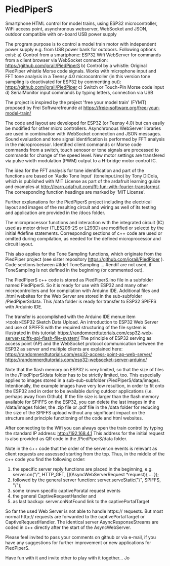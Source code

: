 # PiedPiperS
Smartphone HTML control for model trains, using ESP32 microcontroller, WiFi access point, asynchronous webserver, WebSocket and JSON, outdoor compatible with on-board USB power supply 

The program purpose is to control a model train motor with independent power supply e.g. from USB power bank for outdoors. 
Following options exist:
a) Control from a smartphone: ESP32 Wifi WebServer for commands from a client browser via WebSocket connection:
   https://github.com/jorail/PiedPiperS
b) Control by a whistle: Original PiedPiper whistle Morse code signals. Works with microphone input and FFT tone 
   analysis in a Teensy 4.0 microcontroller (in this version tone sampling is deactivated for ESP32 by commenting out):
   https://github.com/jorail/PiedPiper
c) Switch or Touch-Pin Morse code input
d) SerialMonitor input commands by typing letters, connection via USB

The project is inspired by the project 'free your model train' (FYMT) proposed by Frei Softwarefreunde
at https://freie-software.org/free-your-model-train/

The code and layout are developed for ESP32 (or Teensy 4.0) but can easily be modified for other micro controllers.
Asynchronous WebServer libraries are used in combination with WebSocket connection and JSON messages.
Sound evaluation and tone signal identification is performed by FFT analysis in the microprocessor.
Identified client commands or Morse code commands from a switch, touch senosor or tone signals are processed to 
commands for change of the speed level. New motor settings are transfered via pulse width modulation (PWM) output 
to a H-bridge motor control IC.

The idea for the FFT analysis for tone identification and part of the functions are based on 'Audio Tone Input' 
(toneinput.ino) by Tony DiCola, which is published with MIT License as part of the ardafruit 
learning guide and examples at http://learn.adafruit.com/fft-fun-with-fourier-transforms/. The corresponding 
function headings are marked by 'MIT License'.

Further explanations for the PiedPiperS project including the electrical layout and images of the resulting 
circuit and wiring as well of its testing and application are provided in the /docs folder.

The microprocessor functions and interaction with the integrated circuit (IC) used as motor driver (TLE5206-2S or L293D) are 
modified or selectd by the initial #define statements. Corresponding sections of c++ code are used or omitted during compilation, 
as needed for the defined microprocessor and circuit layout. 

This also applies for the Tone Sampling functions, which originate from the PiedPiper project 
(see sister repository https://github.com/jorail/PiedPiper ).
Code sections between #ifdef ToneSampling ... #endif are not used, if ToneSampling is not defined in the beginning (or commented out).

The PiedPiperS c++ code is stored as PiedPiperS.ino file in a subfolder named PiedPiperS. So it is ready for use 
with ESP32 and many other microcontrollers and for compilation with Arduino IDE. Additional files and .html websites for the Web Server 
are stored in the sub-subfolder /PiedPiperS/data. This /data folder is ready for transfer to ESP32 SPIFFS with Arduinio IDE. 

The transfer is accomplished with the Arduino IDE menue item >tools>ESP32 Sketch Data Upload. An introduction 
to ESP32 Web Server and use of SPIFFS with the required structuring of the file system is illustrated in this tutorial: 
https://randomnerdtutorials.com/esp32-web-server-spiffs-spi-flash-file-system/
The principle of ESP32 serving as access point (AP) and the WebSocket protocol communication between the ESP32 as server and 
multiple clients are explained here: 
https://randomnerdtutorials.com/esp32-access-point-ap-web-server/
https://randomnerdtutorials.com/esp32-websocket-server-arduino/

Note that the flash memory on ESP32 is very limited, so that the size of files in the /PiedPiperS/data folder has to be
strictly limited, too. This especially applies to images stored in a sub-sub-subfolder /PiedPiperS/data/images. 
Intentionally, the example images have very low resultion, in order to fit onto the ESP32 and in order to be available
during outdoor applications (i.e. perhaps away from Github). If the file size is larger than the flash memory available 
for SPIFFS on the ESP32, you can delete the last images in the /data/images folder, the .zip file or .pdf file in the /data folder
for reducing the size of the SPIFFS upload without any significant impact on the structure and principle functioning of the 
code and html websites.

After connecting to the Wifi you can always open the train control by typing the standard IP address:
http://192.168.4.1 This address for the initial request is also provided as QR code in the /PiedPiperS/data folder. 

Note in the c++ code that the order of the server.on events is relevant as client requests are assessed starting from the top. 
Thus, in the middle of the c++ code you find the following order:
1. the specific server reply functions are placed in the beginning, 
   e.g. server.on("/", HTTP_GET, [](AsyncWebServerRequest *request){ ... });
2. followed by the general server function: server.serveStatic("/", SPIFFS, "/");
3. some known specific captivePoratal request events
4. the general CaptiveRequestHandler and 
5. as last backup: server.onNotFound link to the captivePortalTarget 

So far the used Web Server is not able to handle https:// requests. But most normal http:// requests are forwarded to the 
captivePortalTarget or CaptiveRequestHandler. The identical server AsyncResponseStreams are coded in c++ directly after 
the start of the AsyncWebServer. 

Please feel invited to pass your comments on github or via e-mail, if you have any suggestions for further improvement or
new applications for PiedPiperS.

Have fun with it and invite other to play with it together... Jo

